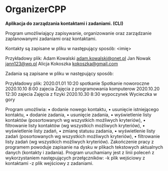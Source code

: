 # OrganizerCPP
**Aplikacja do zarządzania kontaktami i zadaniami. (CLI)**

Program umożliwiający zapisywanie, organizowanie oraz zarządzanie zaplanowanymi
zadaniami oraz kontaktami.

Kontakty są zapisane w pliku w następujący sposób:
<imię> <nazwisko> <adres email>

Przykładowy plik:
Adam Kowalski adam.kowalski@onet.pl
Jan Nowak jann123@wp.pl
Alicja Kokoszka kokoszka@gmail.com

Zadania są zapisane w pliku w następujący sposób:
<data> <typ zadania> <status> <opis>

Przykładowy plik:
2020.01.01 10:20 spotkanie Spotkanie noworoczne
2020.10.10 8:00 zajecia Zajęcia z programowania komputerow
2020.10.20 12:30 zajecia Zajęcia z fizyki
2020.10.30 8:30 wypoczynek Wycieczka w gory

Program umożliwia:
• dodanie nowego kontaktu,
• usunięcie istniejącego kontaktu,
• dodanie zadania,
• usunięcie zadania,
• wyświetlenie listy kontaktów (posortowanych wg wszystkich możliwych kryteriów),
• filtrowanie listy kontaktów (wg wszystkich możliwych kryteriów),
• wyświetlenie listy zadań,
• zmianę statusu zadania,
• wyświetlenie listy zadań (posortowanych wg wszystkich możliwych kryteriów),
• filtrowanie listy zadań (wg wszystkich możliwych kryteriów).
Zakończenie pracy z programem powoduje zapisanie na dysku w plikach tekstowych aktualnych danych (kontakty i
zadania).
Program uruchamiany jest z linii poleceń z wykorzystaniem następujących przełączników:
-k plik wejściowy z kontaktami
-z plik wejściowy z zadaniami.
